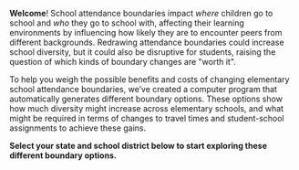 **Welcome**!  School attendance boundaries impact _where_
children go to school and _who_ they go to school with, affecting their learning environments by influencing how likely they are to encounter peers from different backgrounds.
Redrawing attendance boundaries could increase school diversity, but it could also be disruptive for students, raising the question of which kinds of boundary changes are "worth it".

To help you weigh the possible benefits and costs of changing elementary school attendance boundaries, we’ve created a computer program that automatically generates different boundary options.  These options show how much diversity might increase across elementary schools, and what might be required in terms of changes to travel times and student-school assignments to achieve these gains.

**Select your state and school district below to start exploring these different boundary options.**